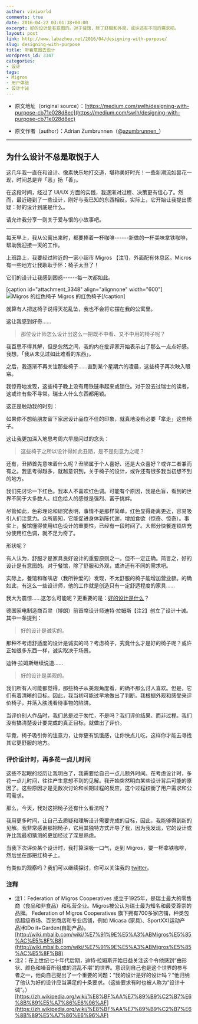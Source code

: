 ```yaml
---
author: viviworld
comments: true
date: 2016-04-22 03:01:38+00:00
excerpt: 好的设计是有意图的。对于餐馆，除了舒服和外观，或许还有不同的需求吧。
layout: post
link: http://www.labazhou.net/2016/04/designing-with-purpose/
slug: designing-with-purpose
title: 带着意图去设计
wordpress_id: 3347
categories:
- 设计
tags:
- Migros
- 用户体验
- 设计十诫
---
```



 	
  * 原文地址（original source）：[https://medium.com/swlh/designing-with-purpose-cb71e028d8ec](https://medium.com/swlh/designing-with-purpose-cb71e028d8ec)

 	
  * 原文作者（author）：Adrian Zumbrunnen（@[azumbrunnen_](https://twitter.com/azumbrunnen_)）





* * *





## 为什么设计不总是取悦于人


这几年我一直在和设计、像素快乐地打交道，堪称美好时光！一些新潮流如昙花一现，时间总是弃「恶」扬「善」。

在这段时间，经过了 UI/UX 方面的实践，我逐渐对过程、决策更有信心了。然而，最近碰到了一些设计，刚好与我已知的东西相反。实际上，它开始让我提出质疑：好的设计到底是什么。

请允许我分享一则关于爱与恨的小故事吧。



* * *



每天早上，我从公寓出来时，都要捧着一杯咖啡------新做的一杯美味拿铁咖啡，帮助我迎接一天的工作。

上班路上，我要经过附近的一家小超市 Migros 【注1】，外面配有休息区。Micros 有一些地方让我耿耿于怀：椅子太丑了！

它们的设计让我感到困惑------每一次都如此。

[caption id="attachment_3348" align="alignnone" width="600"]![Migros 的红色椅子](http://www.labazhou.net/wp-content/uploads/2016/04/1-LFVkyntHly0Wgf-N9DgKug-600x338.jpeg) Migros 的红色椅子[/caption]

就算有人把这椅子说得天花乱坠，我也不会将它摆在我的公寓里。

这让我感到好奇……


<blockquote>那位设计师怎么设计出这么一把既不中看、又不中用的椅子呢？</blockquote>


我百思不得其解，但是忽然之间，我的内在批评家开始表示出了那么一点点好感。我想，「我从未见过如此难看的东西」。

之后，我逐渐不再关注那些椅子……直到某个星期六的凌晨，这些椅子再次映入眼帘。

我惊奇地发现，这些椅子晚上没有用铁链串起来或锁住。对于没去过瑞士的读者，这或许有些不寻常。瑞士人什么东西都用锁。

这正是触动我的时刻：

如果你不想给朋友留下家居设计品位不佳的印象，就真地没有必要「拿走」这些椅子。

这让我更加深入地思考周六早晨闪过的念头：


<blockquote>这些椅子之所以设计得如此丑陋，是不是刻意为之呢？</blockquote>


还有，丑陋首先意味着什么呢？丑陋属于个人喜好、还是大众喜好？或许二者兼而有之。我思考得越多，就越意识到，关于椅子的设计，或许还有很多我当初想不到的地方。

我们先讨论一下红色。我本人不喜欢红色调。可能有个原因，我是色盲，看到的世界不同于大多数人。红色给人的感觉是强烈、富于挑衅。

尽管如此，色彩理论和研究表明，事情不是那样简单。红色显得距离更近，容易吸引人们注意力。众所周知，它能促进身体新陈代谢，增加食欲（惊奇、惊奇）。事实上，餐馆懂得使用红色设计的重要性，已经有一段时间了。大部分快餐连锁店充分使用红色调，就不足为奇了。

形状呢？

有人认为，舒服才是家具良好设计的重要原则之一。但不一定正确。简言之，好的设计是有意图的。对于餐馆，除了舒服和外观，或许还有不同的需求吧。

实际上，餐馆和咖啡店（我所钟爱的）发现，不太舒服的椅子能增加营业额。的确如此，有这么一些设计师，他的工作就是创造只有一定舒适程度的家具……

我大为震惊……这怎么可能呢？更重要的是：[好的设计是什么](http://www.labazhou.net/2015/04/timeless-design-10-principles-of-a-good-design/)？

德国家电制造商百灵（博朗）前首席设计师迪特·拉姆斯【注2】创立了设计十诫。其中一条提到：


<blockquote>好的设计是诚实的。</blockquote>


那种不考虑舒适度的设计是诚实的吗？考虑椅子，究竟什么才是好的椅子呢？或许正如很多东西一样，诚实取决于场景。

迪特·拉姆斯继续说道……


<blockquote>好的设计是美观的。</blockquote>


我们所有人可能都觉得，那些椅子从美观角度看，的确不那么讨人喜欢。但是，它们有着清晰的目标。因此，我当初可能过早地做出了判断。我根据外观和感受来评价椅子，并落入肤浅看待事物的陷阱。

当评价别人作品时，我们总是过于匆忙，不是吗？我们评价结果、而非过程。我们没有搞清楚设计要完成的真正目标，就做出了评价。

毕竟，椅子吸引你的注意力，让你更有饥饿感，让你快点儿吃，这样你才能去寻找其它更舒服的地方。


### 评价设计时，再多花一点儿时间


这些不起眼的经历让我明白了，我需要给自己一点儿额外时间。在考虑设计时，多花一点儿时间，往往产生意想不到的见解。我开始突然明白某些设计背后可能的原因了。这些原因才是无数次讨论和长期过程的反应，这个过程权衡了用户需求和公司需求。

那么，今天，我对这把椅子还有什么看法呢？

我用更多时间，让自己去质疑和理解设计需要完成的目标，因此，我能够得到新的见解。我非常感谢那把椅子，它用其独特方式开导了我，因为我发现，它的设计或许比我最初猜测的更加经过了深思熟虑。

当我下次评价某个设计时，我打算深吸一口气，走到 Migros，要一杯拿铁咖啡，然后坐在那把红椅子上。

有类似的观察吗？我们可以继续探讨，你可以关注我的 [twitter](https://twitter.com/azumbrunnen_)。


### 注释

* 注1：Federation of Migros Cooperatives 成立于1925年，是瑞士最大的零售商（食品和非食品）和私营企业。Migros被公认为瑞士最为知名和最受尊崇的品牌。 Federation of Migros Cooperatives 旗下拥有700多家店铺，种类包括超级市场、百货商店和专业店铺，例如 Micasa (家具)、SportXX(运动产品)和Do it+Garden(自助产品)。[http://wiki.mbalib.com/wiki/%E7%91%9E%E5%A3%ABMigros%E5%85%AC%E5%8F%B8](http://wiki.mbalib.com/wiki/%E7%91%9E%E5%A3%ABMigros%E5%85%AC%E5%8F%B8) 
* 注2：在上世纪七十年代后期，迪特·拉姆斯开始日益关注这个令他感到“由形状、颜色和噪音所组成的混乱不堪”的世界。意识到自己也是这个世界的参与者之一，他向自己提出了一个重要的问题：“我的设计是好的设计吗？”他归纳了他认为好的设计应当满足的十条要求。（这些要求有时也被人称为“设计十诫”。）[https://zh.wikipedia.org/wiki/%E8%BF%AA%E7%89%B9%C2%B7%E6%8B%89%E5%A7%86%E6%96%AF](https://zh.wikipedia.org/wiki/%E8%BF%AA%E7%89%B9%C2%B7%E6%8B%89%E5%A7%86%E6%96%AF) 
